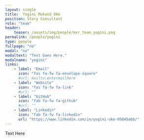 ```yaml
---
layout: single
title:  Yogini Mukund Oke
position: Story Consultant
role: "team"
header:
    teaser: /assets/img/people/mvr_team_yogini.png
permalink: /people/yogini
type: people
fullpage: "no"
modal: "no"
modaltext: "Text Goes Here."
modalname: "yogini"
links:
    - label: "Email"
      icon: "fas fa-fw fa-envelope-square"
      #url: mailto:entermailhere
    - label: "Website"
      icon: "fas fa-fw fa-link"
      #url: ""
    - label: "GitHub"
      icon: "fab fa-fw fa-github"
      #url: ""
    - label: "Linkedin"
      icon: "fab fa-fw fa-linkedin"
      url: "https://www.linkedin.com/in/yogini-oke-05845abb/"
---
```


Text Here

